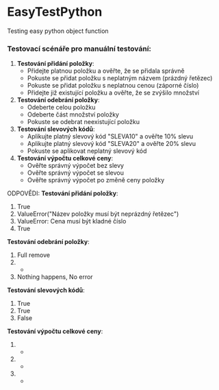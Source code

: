 # EasyTestPython
Testing easy python object function
### Testovací scénáře pro manuální testování:

1. **Testování přidání položky**:
    - Přidejte platnou položku a ověřte, že se přidala správně
    - Pokuste se přidat položku s neplatným názvem (prázdný řetězec)
    - Pokuste se přidat položku s neplatnou cenou (záporné číslo)
    - Přidejte již existující položku a ověřte, že se zvýšilo množství
2. **Testování odebrání položky**:
    - Odeberte celou položku
    - Odeberte část množství položky
    - Pokuste se odebrat neexistující položku
3. **Testování slevových kódů**:
    - Aplikujte platný slevový kód "SLEVA10" a ověřte 10% slevu
    - Aplikujte platný slevový kód "SLEVA20" a ověřte 20% slevu
    - Pokuste se aplikovat neplatný slevový kód
4. **Testování výpočtu celkové ceny**:
    - Ověřte správný výpočet bez slevy
    - Ověřte správný výpočet se slevou
    - Ověřte správný výpočet po změně ceny položky

ODPOVĚDI:
**Testování přidání položky**:
1. True
2. ValueError("Název položky musí být neprázdný řetězec")
3. ValueError: Cena musí být kladné číslo
4. True

**Testování odebrání položky**:
1. Full remove
2. +
3. Nothing happens, No error

**Testování slevových kódů**:
1. True
2. True
3. False

**Testování výpočtu celkové ceny**:
1. +
2. +
3. +
